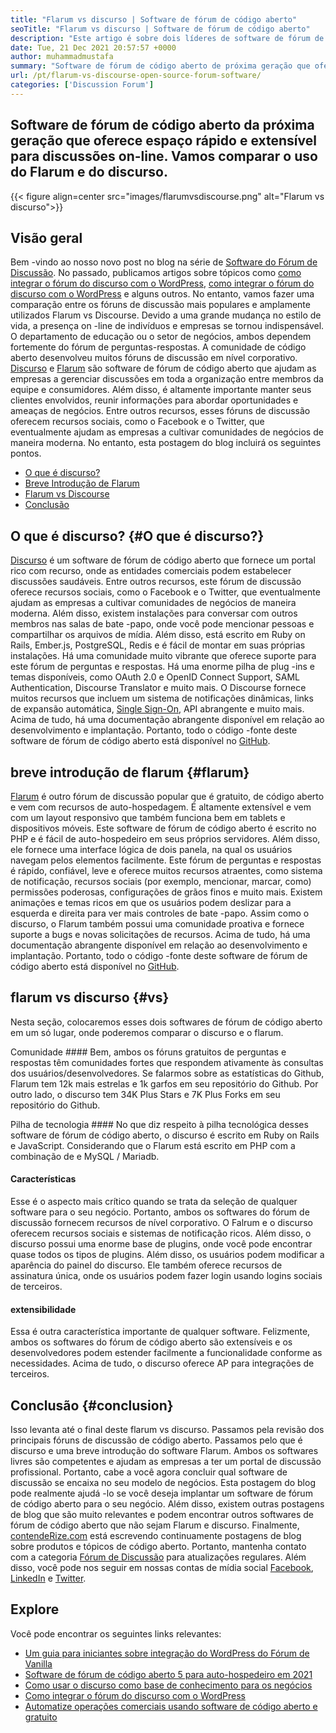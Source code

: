 ```yaml
---
title: "Flarum vs discurso | Software de fórum de código aberto" 
seoTitle: "Flarum vs discurso | Software de fórum de código aberto" 
description: "Este artigo é sobre dois líderes de software de fórum de código aberto Flarum vs Discourse. Ambos os software são auto-hospedados e oferecem recursos modernos do fórum para discussão." 
date: Tue, 21 Dec 2021 20:57:57 +0000
author: muhammadmustafa
summary: "Software de fórum de código aberto de próxima geração que oferece o Quick & amp; Espaço extensível para discussões on -line. Vamos comparar o uso do flarum e do discurso." 
url: /pt/flarum-vs-discourse-open-source-forum-software/
categories: ['Discussion Forum']
---
```


## Software de fórum de código aberto da próxima geração que oferece espaço rápido e extensível para discussões on-line. Vamos comparar o uso do Flarum e do discurso.

{{< figure align=center src="images/flarumvsdiscourse.png" alt="Flarum vs discurso">}}


## Visão geral
Bem -vindo ao nosso novo post no blog na série de [Software do Fórum de Discussão][1]. No passado, publicamos artigos sobre tópicos como [como integrar o fórum do discurso com o WordPress][2], [como integrar o fórum do discurso com o WordPress][2] e alguns outros. No entanto, vamos fazer uma comparação entre os fóruns de discussão mais populares e amplamente utilizados Flarum vs Discourse. Devido a uma grande mudança no estilo de vida, a presença on -line de indivíduos e empresas se tornou indispensável. O departamento de educação ou o setor de negócios, ambos dependem fortemente do fórum de perguntas-respostas.
A comunidade de código aberto desenvolveu muitos fóruns de discussão em nível corporativo. [Discurso][3] e [Flarum][4] são software de fórum de código aberto que ajudam as empresas a gerenciar discussões em toda a organização entre membros da equipe e consumidores. Além disso, é altamente importante manter seus clientes envolvidos, reunir informações para abordar oportunidades e ameaças de negócios. Entre outros recursos, esses fóruns de discussão oferecem recursos sociais, como o Facebook e o Twitter, que eventualmente ajudam as empresas a cultivar comunidades de negócios de maneira moderna. No entanto, esta postagem do blog incluirá os seguintes pontos.
  * [O que é discurso?][5]
  * [Breve Introdução de Flarum][6]
  * [Flarum vs Discourse][7]
  * [Conclusão][8]

## O que é discurso? {#O que é discurso?}
[Discurso][3] é um software de fórum de código aberto que fornece um portal rico com recurso, onde as entidades comerciais podem estabelecer discussões saudáveis. Entre outros recursos, este fórum de discussão oferece recursos sociais, como o Facebook e o Twitter, que eventualmente ajudam as empresas a cultivar comunidades de negócios de maneira moderna. Além disso, existem instalações para conversar com outros membros nas salas de bate -papo, onde você pode mencionar pessoas e compartilhar os arquivos de mídia. Além disso, está escrito em Ruby on Rails, Ember.js, PostgreSQL, Redis e é fácil de montar em suas próprias instalações.
Há uma comunidade muito vibrante que oferece suporte para este fórum de perguntas e respostas. Há uma enorme pilha de plug -ins e temas disponíveis, como OAuth 2.0 e OpenID Connect Support, SAML Authentication, Discourse Translator e muito mais. O Discourse fornece muitos recursos que incluem um sistema de notificações dinâmicas, links de expansão automática, [Single Sign-On][9], API abrangente e muito mais. Acima de tudo, há uma documentação abrangente disponível em relação ao desenvolvimento e implantação. Portanto, todo o código -fonte deste software de fórum de código aberto está disponível no [GitHub][10].

## breve introdução de flarum {#flarum}
[Flarum][4] é outro fórum de discussão popular que é gratuito, de código aberto e vem com recursos de auto-hospedagem. É altamente extensível e vem com um layout responsivo que também funciona bem em tablets e dispositivos móveis. Este software de fórum de código aberto é escrito no PHP e é fácil de auto-hospedeiro em seus próprios servidores. Além disso, ele fornece uma interface lógica de dois panela, na qual os usuários navegam pelos elementos facilmente.
Este fórum de perguntas e respostas é rápido, confiável, leve e oferece muitos recursos atraentes, como sistema de notificação, recursos sociais (por exemplo, mencionar, marcar, como) permissões poderosas, configurações de grãos finos e muito mais. Existem animações e temas ricos em que os usuários podem deslizar para a esquerda e direita para ver mais controles de bate -papo. Assim como o discurso, o Flarum também possui uma comunidade proativa e fornece suporte a bugs e novas solicitações de recursos. Acima de tudo, há uma documentação abrangente disponível em relação ao desenvolvimento e implantação. Portanto, todo o código -fonte deste software de fórum de código aberto está disponível no [GitHub][10].

## flarum vs discurso {#vs}
Nesta seção, colocaremos esses dois softwares de fórum de código aberto em um só lugar, onde poderemos comparar o discurso e o flarum.

Comunidade ####
Bem, ambos os fóruns gratuitos de perguntas e respostas têm comunidades fortes que respondem ativamente às consultas dos usuários/desenvolvedores. Se falarmos sobre as estatísticas do Github, Flarum tem 12k mais estrelas e 1k garfos em seu repositório do Github. Por outro lado, o discurso tem 34K Plus Stars e 7K Plus Forks em seu repositório do Github.

Pilha de tecnologia ####
No que diz respeito à pilha tecnológica desses software de fórum de código aberto, o discurso é escrito em Ruby on Rails e JavaScript. Considerando que o Flarum está escrito em PHP com a combinação de e MySQL / Mariadb.

#### **Características**
Esse é o aspecto mais crítico quando se trata da seleção de qualquer software para o seu negócio. Portanto, ambos os softwares do fórum de discussão fornecem recursos de nível corporativo. O Falrum e o discurso oferecem recursos sociais e sistemas de notificação ricos. Além disso, o discurso possui uma enorme base de plugins, onde você pode encontrar quase todos os tipos de plugins. Além disso, os usuários podem modificar a aparência do painel do discurso. Ele também oferece recursos de assinatura única, onde os usuários podem fazer login usando logins sociais de terceiros.

#### extensibilidade
Essa é outra característica importante de qualquer software. Felizmente, ambos os softwares do fórum de código aberto são extensíveis e os desenvolvedores podem estender facilmente a funcionalidade conforme as necessidades. Acima de tudo, o discurso oferece AP para integrações de terceiros.

## Conclusão {#conclusion}
Isso levanta até o final deste flarum vs discurso. Passamos pela revisão dos principais fóruns de discussão de código aberto. Passamos pelo que é discurso e uma breve introdução do software Flarum. Ambos os softwares livres são competentes e ajudam as empresas a ter um portal de discussão profissional. Portanto, cabe a você agora concluir qual software de discussão se encaixa no seu modelo de negócios. Esta postagem do blog pode realmente ajudá -lo se você deseja implantar um software de fórum de código aberto para o seu negócio. Além disso, existem outras postagens de blog que são muito relevantes e podem encontrar outros softwares de fórum de código aberto que não sejam Flarum e discurso.
Finalmente, [contendeRize.com][11] está escrevendo continuamente postagens de blog sobre produtos e tópicos de código aberto. Portanto, mantenha contato com a categoria [][12][Fórum de Discussão][1] para atualizações regulares. Além disso, você pode nos seguir em nossas contas de mídia social [Facebook][13], [LinkedIn][14] e [Twitter][15].

## Explore
Você pode encontrar os seguintes links relevantes:
  * [Um guia para iniciantes sobre integração do WordPress do Fórum de Vanilla][16]
  * [Software de fórum de código aberto 5 para auto-hospedeiro em 2021][17]
  * [Como usar o discurso como base de conhecimento para os negócios][18]
  * [Como integrar o fórum do discurso com o WordPress][2]
  * [Automatize operações comerciais usando software de código aberto e gratuito][19]

  
[1]: https://products.containerize.com/discussion-forum/
[2]: https://blog.containerize.com/blogging/how-to-integrate-discourse-forum-with-wordpress/
[3]: https://products.containerize.com/discussion-forum/discourse/
[4]: https://products.containerize.com/discussion-forum/flarum/
[5]: #What-is-Discourse?
[6]: #flarum
[7]: #vs
[8]: #Conclusion
[9]: https://products.containerize.com/single-sign-on/
[10]: https://github.com/discourse/discourse
[11]: https://www.containerize.com/
[12]: https://products.containerize.com/video-editing-software
[13]: https://web.facebook.com/containerize
[14]: https://www.linkedin.com/company/containerize/
[15]: https://twitter.com/containerize_co
[16]: https://blog.containerize.com/blogging/how-to-a-install-plugin-in-wordpress-vanilla-forum/
[17]: https://blog.containerize.com/discussion-forum/top-5-free-open-source-discussion-forum-software-in-2021/
[18]: https://blog.containerize.com/discussion-forum/how-to-use-discourse-as-a-knowledge-base/
[19]: https://blog.containerize.com/blogging/automate-business-operations-using-open-source-software/
